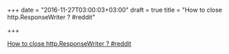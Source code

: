 +++
date = "2016-11-27T03:00:03+03:00"
draft = true
title = "How to close http.ResponseWriter ?  #reddit"

+++

<p><a href="https://t.co/3VdJM77jwh">How to close http.ResponseWriter ?  #reddit</a></p>
